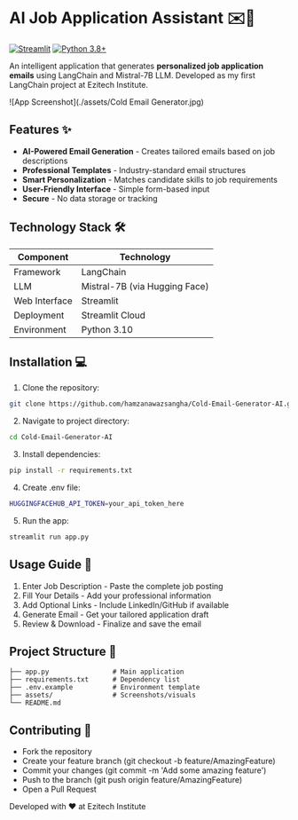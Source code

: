 # AI Job Application Assistant ✉️🤖

[![Streamlit](https://static.streamlit.io/badges/streamlit_badge_black_white.svg)]([https://your-app-url.streamlit.app/](https://cold-email-generator-ai.streamlit.app/))
[![Python 3.8+](https://img.shields.io/badge/Python-3.8%2B-blue.svg)](https://www.python.org/downloads/)

An intelligent application that generates **personalized job application emails** using LangChain and Mistral-7B LLM. Developed as my first LangChain project at Ezitech Institute.

![App Screenshot](./assets/Cold Email Generator.jpg) 

## Features ✨

- **AI-Powered Email Generation** - Creates tailored emails based on job descriptions
- **Professional Templates** - Industry-standard email structures
- **Smart Personalization** - Matches candidate skills to job requirements
- **User-Friendly Interface** - Simple form-based input
- **Secure** - No data storage or tracking

## Technology Stack 🛠️

| Component          | Technology |
|--------------------|------------|
| Framework          | LangChain  |
| LLM                | Mistral-7B (via Hugging Face) |
| Web Interface      | Streamlit  |
| Deployment         | Streamlit Cloud |
| Environment        | Python 3.10 |

## Installation 💻

1. Clone the repository:
```bash
git clone https://github.com/hamzanawazsangha/Cold-Email-Generator-AI.git
```
2. Navigate to project directory:
```bash
cd Cold-Email-Generator-AI
```
3. Install dependencies:
```bash
pip install -r requirements.txt
```
4. Create .env file:
```bash
HUGGINGFACEHUB_API_TOKEN=your_api_token_here
```
5. Run the app:
```bash
streamlit run app.py
```
## Usage Guide 📝
1. Enter Job Description - Paste the complete job posting
2. Fill Your Details - Add your professional information
3. Add Optional Links - Include LinkedIn/GitHub if available
4. Generate Email - Get your tailored application draft
5. Review & Download - Finalize and save the email

## Project Structure 📂
```
├── app.py                # Main application
├── requirements.txt      # Dependency list
├── .env.example          # Environment template
├── assets/               # Screenshots/visuals
└── README.md
```
## Contributing 🤝
- Fork the repository
- Create your feature branch (git checkout -b feature/AmazingFeature)
- Commit your changes (git commit -m 'Add some amazing feature')
- Push to the branch (git push origin feature/AmazingFeature)
- Open a Pull Request

Developed with ❤️ at Ezitech Institute
